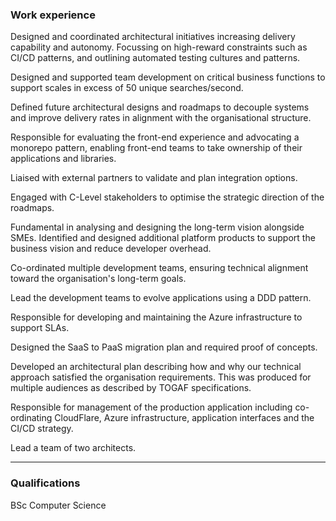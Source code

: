 ### Work experience

<experience link="https://www.xero.com/" title="Xero Accounting" description="Architect (2019 - Present)">



</experience>

<experience link="https://www.slimmingworld.co.uk/" title="Slimming World" description="Architect (2018 – 2019)">

Designed and coordinated architectural initiatives increasing delivery capability and autonomy. Focussing on high-reward constraints such as CI/CD patterns, and outlining automated testing cultures and patterns.

Designed and supported team development on critical business functions to support scales in excess of 50 unique searches/second.

Defined future architectural designs and roadmaps to decouple systems and improve delivery rates in alignment with the organisational structure.

Responsible for evaluating the front-end experience and advocating a monorepo pattern, enabling front-end teams to take ownership of their applications and libraries.

</experience>

<experience link="https://www.rightindem.com/" title="RightIndem" description="Solutions architect (2017)">

Liaised with external partners to validate and plan integration options.

Engaged with C-Level stakeholders to optimise the strategic direction of the roadmaps.

Fundamental in analysing and designing the long-term vision alongside SMEs. Identified and designed additional platform products to support the business vision and reduce developer overhead.

Co-ordinated multiple development teams, ensuring technical alignment toward the organisation's long-term goals.

Lead the development teams to evolve applications using a DDD pattern.

Responsible for developing and maintaining the Azure infrastructure to support SLAs.

Designed the SaaS to PaaS migration plan and required proof of concepts.

Developed an architectural plan describing how and why our technical approach satisfied the organisation requirements. This was produced for multiple audiences as described by TOGAF specifications.

Responsible for management of the production application including co-ordinating CloudFlare, Azure infrastructure, application interfaces and the CI/CD strategy.

Lead a team of two architects.
</experience>

<experience link="https://www.rightindem.com/" title="RightIndem" description="Principal engineer (2016)"></experience>

<experience link="https://www.boots.com/" title="Boots pharmaceuticals" description="Lead engineer (2013 - 2016)"></experience>

<experience link="https://www.bet365.com/" title="Bet365" description="Lead engineer (2012 – 2013)"></experience>

<experience link="https://www.bacp.co.uk/" title="British Association of Counsellors and Psychotherapists" description="Senior developer (2012)"></experience>

<experience link= "https://www.slimmingworld.co.uk/" title= "Slimming World" description= "Senior developer (2008 - 2012)"></experience>

<experience link="https://www.realsense-learning.co.uk/" title="RealSense Solutions" description="Developer (2004 - 2008)"></experience>
 
<hr />

### Qualifications

BSc Computer Science
